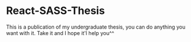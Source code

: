 # React-SASS-Thesis
This is a publication of my undergraduate thesis, you can do anything you want with it. Take it and I hope it'l help you^^
